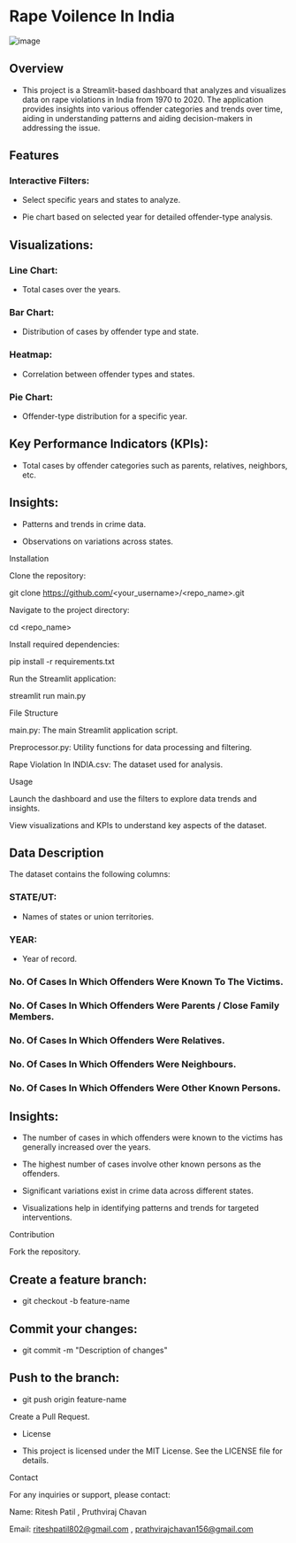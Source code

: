 # Rape Voilence In India
![image](https://github.com/user-attachments/assets/815ddcbf-b9b5-4b85-8518-79992310ec1c)

## Overview

- This project is a Streamlit-based dashboard that analyzes and visualizes data on rape violations in India from 1970 to 2020. The application provides insights into various offender categories and trends over time, aiding in understanding patterns and aiding decision-makers in addressing the issue.

## Features

### Interactive Filters:

- Select specific years and states to analyze.

- Pie chart based on selected year for detailed offender-type analysis.

## Visualizations:

### Line Chart:
- Total cases over the years.

### Bar Chart:
- Distribution of cases by offender type and state.

### Heatmap: 
- Correlation between offender types and states.

### Pie Chart:
- Offender-type distribution for a specific year.

## Key Performance Indicators (KPIs):

- Total cases by offender categories such as parents, relatives, neighbors, etc.

## Insights:

- Patterns and trends in crime data.

- Observations on variations across states.

Installation

Clone the repository:

git clone https://github.com/<your_username>/<repo_name>.git

Navigate to the project directory:

cd <repo_name>

Install required dependencies:

pip install -r requirements.txt

Run the Streamlit application:

streamlit run main.py

File Structure

main.py: The main Streamlit application script.

Preprocessor.py: Utility functions for data processing and filtering.

Rape Violation In INDIA.csv: The dataset used for analysis.

Usage

Launch the dashboard and use the filters to explore data trends and insights.

View visualizations and KPIs to understand key aspects of the dataset.

## Data Description

The dataset contains the following columns:

### STATE/UT:
- Names of states or union territories.

### YEAR:
- Year of record.

### No. Of Cases In Which Offenders Were Known To The Victims.

### No. Of Cases In Which Offenders Were Parents / Close Family Members.

### No. Of Cases In Which Offenders Were Relatives.

### No. Of Cases In Which Offenders Were Neighbours.

### No. Of Cases In Which Offenders Were Other Known Persons.


## Insights:

- The number of cases in which offenders were known to the victims has generally increased over the years.

- The highest number of cases involve other known persons as the offenders.

- Significant variations exist in crime data across different states.

- Visualizations help in identifying patterns and trends for targeted interventions.

Contribution

Fork the repository.

## Create a feature branch:

- git checkout -b feature-name

## Commit your changes:

- git commit -m "Description of changes"

## Push to the branch:

- git push origin feature-name

Create a Pull Request.

- License

- This project is licensed under the MIT License. See the LICENSE file for details.

Contact

For any inquiries or support, please contact:

Name: Ritesh Patil , Pruthviraj Chavan 

Email: riteshpatil802@gmail.com , prathvirajchavan156@gmail.com






